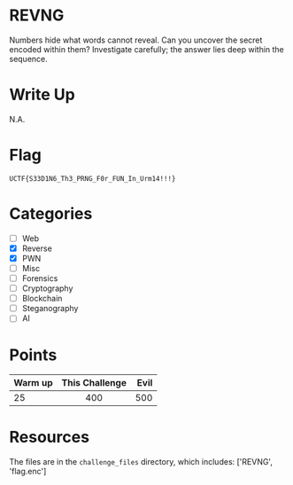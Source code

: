 # REVNG

Numbers hide what words cannot reveal. Can you uncover the secret encoded within them? Investigate carefully; the answer lies deep within the sequence. 


# Write Up
N.A.

# Flag

`UCTF{S33D1N6_Th3_PRNG_F0r_FUN_In_Urm14!!!}`

# Categories

- [ ] Web
- [X] Reverse
- [X] PWN
- [ ] Misc
- [ ] Forensics
- [ ] Cryptography
- [ ] Blockchain
- [ ] Steganography
- [ ] AI

# Points

| Warm up | This Challenge  | Evil |
| ------- |:---------------:| ----:|
|    25   |        400      | 500  |

# Resources

The files are in the `challenge_files` directory, which includes: ['REVNG', 'flag.enc']
